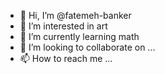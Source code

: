 - 👋 Hi, I’m @fatemeh-banker
- 👀 I’m interested in art
- 🌱 I’m currently learning math
- 💞️ I’m looking to collaborate on ...
- 📫 How to reach me ...

<!---
fatemeh-banker/fatemeh-banker is a ✨ special ✨ repository because its `README.md` (this file) appears on your GitHub profile.
You can click the Preview link to take a look at your changes.
--->

